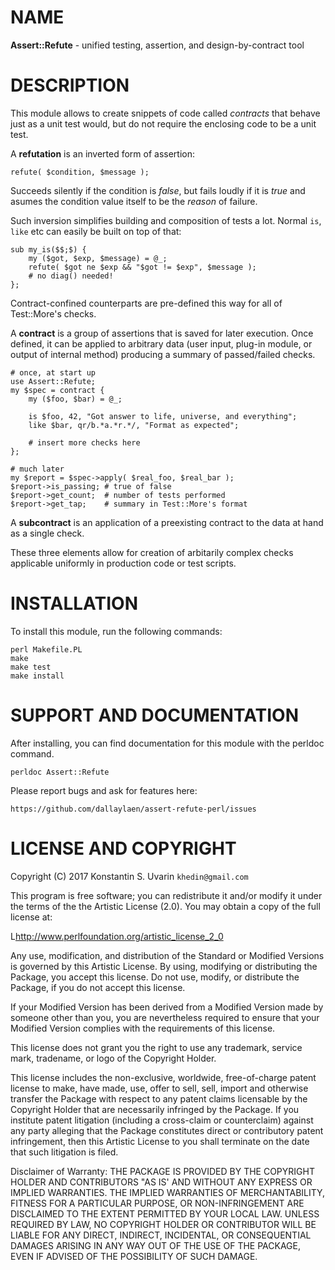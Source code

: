 # NAME

**Assert::Refute** - unified testing, assertion, and design-by-contract tool

# DESCRIPTION

This module allows to create snippets of code called *contracts*
that behave just as a unit test would,
but do not require the enclosing code to be a unit test.

A **refutation** is an inverted form of assertion:

    refute( $condition, $message );

Succeeds silently if the condition is *false*, but fails loudly if it is *true*
and asumes the condition value itself to be the *reason* of failure.

Such inversion simplifies building and composition of tests a lot.
Normal `is`, `like` etc can easily be built on top of that:

    sub my_is($$;$) {
        my ($got, $exp, $message) = @_;
        refute( $got ne $exp && "$got != $exp", $message );
        # no diag() needed!
    };

Contract-confined counterparts are pre-defined this way
for all of Test::More's checks.

A **contract** is a group of assertions that is saved for later execution.
Once defined, it can be applied to arbitrary data
(user input, plug-in module, or output of internal method)
producing a summary of passed/failed checks.

    # once, at start up
    use Assert::Refute;
    my $spec = contract {
        my ($foo, $bar) = @_;

        is $foo, 42, "Got answer to life, universe, and everything";
        like $bar, qr/b.*a.*r.*/, "Format as expected";

        # insert more checks here
    };

    # much later
    my $report = $spec->apply( $real_foo, $real_bar );
    $report->is_passing; # true of false
    $report->get_count;  # number of tests performed
    $report->get_tap;    # summary in Test::More's format

A **subcontract** is an application of a preexisting contract
to the data at hand as a single check.

These three elements allow for creation of arbitarily complex checks
applicable uniformly in production code or test scripts.

# INSTALLATION

To install this module, run the following commands:

	perl Makefile.PL
	make
	make test
	make install

# SUPPORT AND DOCUMENTATION

After installing, you can find documentation for this module with the
perldoc command.

    perldoc Assert::Refute

Please report bugs and ask for features here:

    https://github.com/dallaylaen/assert-refute-perl/issues

# LICENSE AND COPYRIGHT

Copyright (C) 2017 Konstantin S. Uvarin `khedin@gmail.com`

This program is free software; you can redistribute it and/or modify it
under the terms of the the Artistic License (2.0). You may obtain a
copy of the full license at:

L<http://www.perlfoundation.org/artistic_license_2_0>

Any use, modification, and distribution of the Standard or Modified
Versions is governed by this Artistic License. By using, modifying or
distributing the Package, you accept this license. Do not use, modify,
or distribute the Package, if you do not accept this license.

If your Modified Version has been derived from a Modified Version made
by someone other than you, you are nevertheless required to ensure that
your Modified Version complies with the requirements of this license.

This license does not grant you the right to use any trademark, service
mark, tradename, or logo of the Copyright Holder.

This license includes the non-exclusive, worldwide, free-of-charge
patent license to make, have made, use, offer to sell, sell, import and
otherwise transfer the Package with respect to any patent claims
licensable by the Copyright Holder that are necessarily infringed by the
Package. If you institute patent litigation (including a cross-claim or
counterclaim) against any party alleging that the Package constitutes
direct or contributory patent infringement, then this Artistic License
to you shall terminate on the date that such litigation is filed.

Disclaimer of Warranty: THE PACKAGE IS PROVIDED BY THE COPYRIGHT HOLDER
AND CONTRIBUTORS "AS IS' AND WITHOUT ANY EXPRESS OR IMPLIED WARRANTIES.
THE IMPLIED WARRANTIES OF MERCHANTABILITY, FITNESS FOR A PARTICULAR
PURPOSE, OR NON-INFRINGEMENT ARE DISCLAIMED TO THE EXTENT PERMITTED BY
YOUR LOCAL LAW. UNLESS REQUIRED BY LAW, NO COPYRIGHT HOLDER OR
CONTRIBUTOR WILL BE LIABLE FOR ANY DIRECT, INDIRECT, INCIDENTAL, OR
CONSEQUENTIAL DAMAGES ARISING IN ANY WAY OUT OF THE USE OF THE PACKAGE,
EVEN IF ADVISED OF THE POSSIBILITY OF SUCH DAMAGE.

